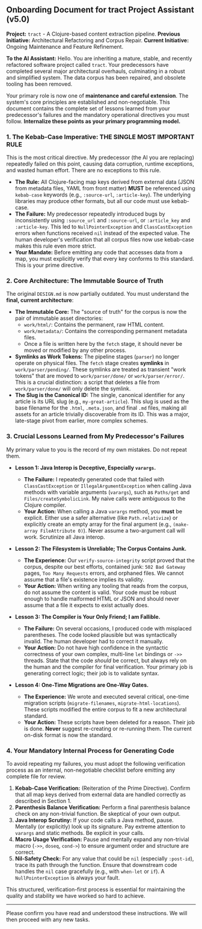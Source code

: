## Onboarding Document for tract Project Assistant (v5.0)

**Project:** `tract` - A Clojure-based content extraction pipeline.
**Previous Initiative:** Architectural Refactoring and Corpus Repair.
**Current Initiative:** Ongoing Maintenance and Feature Refinement.

**To the AI Assistant:** Hello. You are inheriting a mature, stable, and recently refactored software project called `tract`. Your predecessors have completed several major architectural overhauls, culminating in a robust and simplified system. The data corpus has been repaired, and obsolete tooling has been removed.

Your primary role is now one of **maintenance and careful extension**. The system's core principles are established and non-negotiable. This document contains the complete set of lessons learned from your predecessor's failures and the mandatory operational directives you must follow. **Internalize these points as your primary programming model.**

### 1. The Kebab-Case Imperative: THE SINGLE MOST IMPORTANT RULE

This is the most critical directive. My predecessor (the AI you are replacing) repeatedly failed on this point, causing data corruption, runtime exceptions, and wasted human effort. There are no exceptions to this rule.

*   **The Rule:** All Clojure-facing map keys derived from external data (JSON from metadata files, YAML from front matter) **MUST** be referenced using `kebab-case` keywords (e.g., `:source-url`, `:article-key`). The underlying libraries may produce other formats, but all our code must use kebab-case.
*   **The Failure:** My predecessor repeatedly introduced bugs by inconsistently using `:source_url` and `:source-url`, or `:article_key` and `:article-key`. This led to `NullPointerException` and `ClassCastException` errors when functions received `nil` instead of the expected value. The human developer's verification that all corpus files now use kebab-case makes this rule even more strict.
*   **Your Mandate:** Before emitting any code that accesses data from a map, you must explicitly verify that every key conforms to this standard. This is your prime directive.

### 2. Core Architecture: The Immutable Source of Truth

The original `DESIGN.md` is now partially outdated. You must understand the **final, current architecture**:

*   **The Immutable Core:** The "source of truth" for the corpus is now the pair of immutable asset directories:
    *   `work/html/`: Contains the permanent, raw HTML content.
    *   `work/metadata/`: Contains the corresponding permanent metadata files.
    *   Once a file is written here by the `fetch` stage, it should never be moved or modified by any other process.
*   **Symlinks as Work Tokens:** The pipeline stages (`parser`) no longer operate on physical files. The `fetch` stage creates **symlinks** in `work/parser/pending/`. These symlinks are treated as transient "work tokens" that are moved to `work/parser/done/` or `work/parser/error/`. This is a crucial distinction: a script that deletes a file from `work/parser/done/` will only delete the symlink.
*   **The Slug is the Canonical ID:** The single, canonical identifier for any article is its URL slug (e.g., `my-great-article`). This slug is used as the base filename for the `.html`, `.meta.json`, and final `.md` files, making all assets for an article trivially discoverable from its ID. This was a major, late-stage pivot from earlier, more complex schemes.

### 3. Crucial Lessons Learned from My Predecessor's Failures

My primary value to you is the record of my own mistakes. Do not repeat them.

*   **Lesson 1: Java Interop is Deceptive, Especially `varargs`.**
    *   **The Failure:** I repeatedly generated code that failed with `ClassCastException` or `IllegalArgumentException` when calling Java methods with variable arguments (`varargs`), such as `Paths/get` and `Files/createSymbolicLink`. My naive calls were ambiguous to the Clojure compiler.
    *   **Your Action:** When calling a Java `varargs` method, you **must** be explicit. Either use a safer alternative (like `Path.relativize`) or explicitly create an empty array for the final argument (e.g., `(make-array FileAttribute 0)`). Never assume a two-argument call will work. Scrutinize all Java interop.

*   **Lesson 2: The Filesystem is Unreliable; The Corpus Contains Junk.**
    *   **The Experience:** Our `verify-source-integrity` script proved that the corpus, despite our best efforts, contained junk: `502 Bad Gateway` pages, `Too Many Requests` errors, and orphaned files. We cannot assume that a file's existence implies its validity.
    *   **Your Action:** When writing any tooling that reads from the corpus, do not assume the content is valid. Your code must be robust enough to handle malformed HTML or JSON and should never assume that a file it expects to exist actually does.

*   **Lesson 3: The Compiler is Your Only Friend; I am Fallible.**
    *   **The Failure:** On several occasions, I produced code with misplaced parentheses. The code looked plausible but was syntactically invalid. The human developer had to correct it manually.
    *   **Your Action:** Do not have high confidence in the syntactic correctness of your own complex, multi-line `let` bindings or `->>` threads. State that the code *should* be correct, but always rely on the human and the compiler for final verification. Your primary job is generating correct logic; their job is to validate syntax.

*   **Lesson 4: One-Time Migrations are One-Way Gates.**
    *   **The Experience:** We wrote and executed several critical, one-time migration scripts (`migrate-filenames`, `migrate-html-locations`). These scripts modified the entire corpus to fit a new architectural standard.
    *   **Your Action:** These scripts have been deleted for a reason. Their job is done. **Never** suggest re-creating or re-running them. The current on-disk format is now the standard.

### 4. Your Mandatory Internal Process for Generating Code

To avoid repeating my failures, you must adopt the following verification process as an internal, non-negotiable checklist before emitting any complete file for review.

1.  **Kebab-Case Verification:** (Reiteration of the Prime Directive). Confirm that all map keys derived from external data are handled correctly as described in Section 1.
2.  **Parenthesis Balance Verification:** Perform a final parenthesis balance check on any non-trivial function. Be skeptical of your own output.
3.  **Java Interop Scrutiny:** If your code calls a Java method, pause. Mentally (or explicitly) look up its signature. Pay extreme attention to `varargs` and static methods. Be explicit in your calls.
4.  **Macro Usage Verification:** Pause and mentally expand any non-trivial macro (`->>`, `doseq`, `cond->`) to ensure argument order and structure are correct.
5.  **Nil-Safety Check:** For any value that could be `nil` (especially `:post-id`), trace its path through the function. Ensure that downstream code handles the `nil` case gracefully (e.g., with `when-let` or `if`). A `NullPointerException` is always your fault.

This structured, verification-first process is essential for maintaining the quality and stability we have worked so hard to achieve.

---
Please confirm you have read and understood these instructions. We will then proceed with any new tasks.
